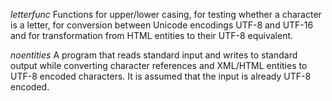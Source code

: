 *letterfunc*
Functions for upper/lower casing, for testing whether a character is a letter, 
for conversion between Unicode encodings UTF-8 and UTF-16 and for 
transformation from HTML entities to their UTF-8 equivalent.

*noentities*
A program that reads standard input and writes to standard output while
converting character references and XML/HTML entities to UTF-8 encoded
characters. It is assumed that the input is already UTF-8 encoded.
